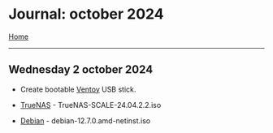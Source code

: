 # Journal: october 2024

[Home](Readme.md)

---

## Wednesday 2 october 2024

* Create bootable [Ventoy](https://www.ventoy.net/) USB stick.

* [TrueNAS](https://www.truenas.com/) - TrueNAS-SCALE-24.04.2.2.iso

* [Debian](https://www.debian.org/) - debian-12.7.0.amd-netinst.iso
